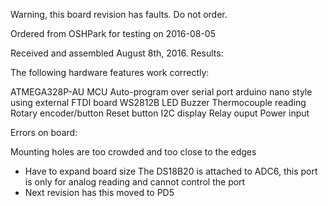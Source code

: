 Warning, this board revision has faults. Do not order.


Ordered from OSHPark for testing on 2016-08-05

Received and assembled August 8th, 2016. Results:

The following hardware features work correctly:

ATMEGA328P-AU MCU
Auto-program over serial port arduino nano style using external FTDI board
WS2812B LED
Buzzer
Thermocouple reading
Rotary encoder/button
Reset button
I2C display
Relay ouput
Power input

Errors on board:

Mounting holes are too crowded and too close to the edges
  - Have to expand board size
The DS18B20 is attached to ADC6, this port is only for analog reading and cannot control the port
  - Next revision has this moved to PD5
